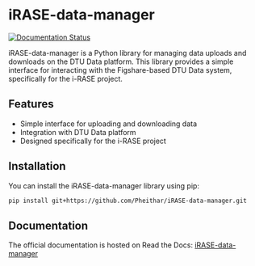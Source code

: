 # iRASE-data-manager

[![Documentation Status](https://readthedocs.org/projects/iRASE-data-manager/badge/?version=latest)](https://iRASE-data-manager.readthedocs.io/en/latest/?badge=latest)

iRASE-data-manager is a Python library for managing data uploads and downloads on the DTU Data platform. This library provides a simple interface for interacting with the Figshare-based DTU Data system, specifically for the i-RASE project.

## Features

- Simple interface for uploading and downloading data
- Integration with DTU Data platform
- Designed specifically for the i-RASE project

## Installation

You can install the iRASE-data-manager library using pip:

```sh
pip install git+https://github.com/Pheithar/iRASE-data-manager.git
```

## Documentation

The official documentation is hosted on Read the Docs: [iRASE-data-manager](https://iRASE-data-manager.readthedocs.io/en/latest/)

